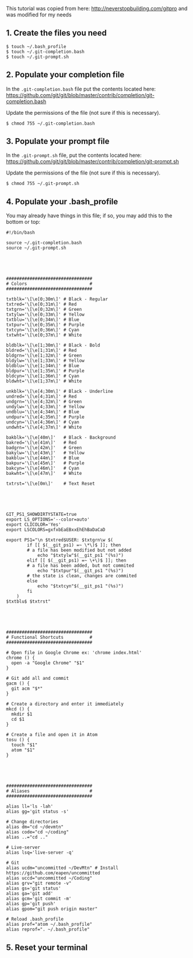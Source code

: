 This tutorial was copied from here: http://neverstopbuilding.com/gitpro and was modified for my needs

## 1. Create the files you need

```
$ touch ~/.bash_profile
$ touch ~/.git-completion.bash
$ touch ~/.git-prompt.sh
```



## 2. Populate your completion file
In the `.git-completion.bash` file put the contents located here: https://github.com/git/git/blob/master/contrib/completion/git-completion.bash

Update the permissions of the file (not sure if this is necessary).

```
$ chmod 755 ~/.git-completion.bash
```



## 3. Populate your prompt file
In the `.git-prompt.sh` file, put the contents located here: https://github.com/git/git/blob/master/contrib/completion/git-prompt.sh

Update the permissions of the file (not sure if this is necessary).

```
$ chmod 755 ~/.git-prompt.sh
```



## 4. Populate your .bash_profile

You may already have things in this file; if so, you may add this to the bottom or top:

```
#!/bin/bash

source ~/.git-completion.bash
source ~/.git-prompt.sh





#################################
# Colors                        #
#################################

txtblk='\[\e[0;30m\]' # Black - Regular
txtred='\[\e[0;31m\]' # Red
txtgrn='\[\e[0;32m\]' # Green
txtylw='\[\e[0;33m\]' # Yellow
txtblu='\[\e[0;34m\]' # Blue
txtpur='\[\e[0;35m\]' # Purple
txtcyn='\[\e[0;36m\]' # Cyan
txtwht='\[\e[0;37m\]' # White

bldblk='\[\e[1;30m\]' # Black - Bold
bldred='\[\e[1;31m\]' # Red
bldgrn='\[\e[1;32m\]' # Green
bldylw='\[\e[1;33m\]' # Yellow
bldblu='\[\e[1;34m\]' # Blue
bldpur='\[\e[1;35m\]' # Purple
bldcyn='\[\e[1;36m\]' # Cyan
bldwht='\[\e[1;37m\]' # White

unkblk='\[\e[4;30m\]' # Black - Underline
undred='\[\e[4;31m\]' # Red
undgrn='\[\e[4;32m\]' # Green
undylw='\[\e[4;33m\]' # Yellow
undblu='\[\e[4;34m\]' # Blue
undpur='\[\e[4;35m\]' # Purple
undcyn='\[\e[4;36m\]' # Cyan
undwht='\[\e[4;37m\]' # White

bakblk='\[\e[40m\]'   # Black - Background
bakred='\[\e[41m\]'   # Red
badgrn='\[\e[42m\]'   # Green
bakylw='\[\e[43m\]'   # Yellow
bakblu='\[\e[44m\]'   # Blue
bakpur='\[\e[45m\]'   # Purple
bakcyn='\[\e[46m\]'   # Cyan
bakwht='\[\e[47m\]'   # White

txtrst='\[\e[0m\]'    # Text Reset





GIT_PS1_SHOWDIRTYSTATE=true
export LS_OPTIONS='--color=auto'
export CLICOLOR='Yes'
export LSCOLORS=gxfxbEaEBxxEhEhBaDaCaD

export PS1="\n $txtred$USER: $txtgrn\w $(
		if [[ $(__git_ps1) =~ \*\)$ ]]; then
		# a file has been modified but not added
			echo "$txtylw"$(__git_ps1 "(%s)")
		elif [[ $(__git_ps1) =~ \+\)$ ]]; then
		# a file has been added, but not commited
			echo "$txtpur"$(__git_ps1 "(%s)")
		# the state is clean, changes are commited
		else
			echo "$txtcyn"$(__git_ps1 "(%s)")
		fi
	)
$txtblu$ $txtrst"





#################################
# Functional Shortcuts          #
#################################

# Open file in Google Chrome ex: 'chrome index.html'
chrome () {
  open -a "Google Chrome" "$1"
}

# Git add all and commit
gacm () {
  git acm "$*"
}

# Create a directory and enter it immediately
mkcd () {
  mkdir $1
  cd $1
}

# Create a file and open it in Atom
tosu () {
  touch "$1"
  atom "$1"
}





#################################
# Aliases                       #
#################################

alias ll='ls -lah'
alias gg='git status -s'

# Change directories
alias dm="cd ~/devmtn"
alias code="cd ~/coding"
alias ..="cd .."

# Live-server
alias lsq='live-server -q'

# Git
alias ucdm="uncommitted ~/DevMtn" # Install https://github.com/eapen/uncommitted
alias uccd="uncommitted ~/Coding"
alias grv="git remote -v"
alias gs='git status'
alias ga='git add'
alias gcm='git commit -m'
alias gp='git push'
alias gpom="git push origin master"

# Reload .bash_profile
alias prof="atom ~/.bash_profile"
alias reprof=". ~/.bash_profile"
```

## 5. Reset your terminal
